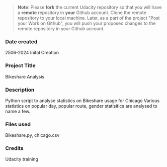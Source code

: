 >**Note**: Please **fork** the current Udacity repository so that you will have a **remote** repository in **your** Github account. Clone the remote repository to your local machine. Later, as a part of the project "Post your Work on Github", you will push your proposed changes to the remote repository in your Github account.

### Date created
2506-2024 Inital Creation

### Project Title
Bikeshare Analysis
### Description
Python script to analyse statistics on Bikeshare usage for Chicago
Various statistics on popular day, popular route, gender statisitics are analysed to name a few.
### Files used
Bikeshare.py, chicago.csv

### Credits
Udacity training

